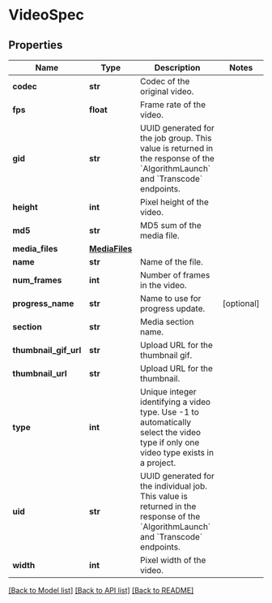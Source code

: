 # VideoSpec

## Properties
Name | Type | Description | Notes
------------ | ------------- | ------------- | -------------
**codec** | **str** | Codec of the original video. | 
**fps** | **float** | Frame rate of the video. | 
**gid** | **str** | UUID generated for the job group. This value is returned in the response of the &#x60;AlgorithmLaunch&#x60; and &#x60;Transcode&#x60; endpoints. | 
**height** | **int** | Pixel height of the video. | 
**md5** | **str** | MD5 sum of the media file. | 
**media_files** | [**MediaFiles**](MediaFiles.md) |  | 
**name** | **str** | Name of the file. | 
**num_frames** | **int** | Number of frames in the video. | 
**progress_name** | **str** | Name to use for progress update. | [optional] 
**section** | **str** | Media section name. | 
**thumbnail_gif_url** | **str** | Upload URL for the thumbnail gif. | 
**thumbnail_url** | **str** | Upload URL for the thumbnail. | 
**type** | **int** | Unique integer identifying a video type. Use -1 to automatically select the video type if only one video type exists in a project. | 
**uid** | **str** | UUID generated for the individual job. This value is returned in the response of the &#x60;AlgorithmLaunch&#x60; and &#x60;Transcode&#x60; endpoints. | 
**width** | **int** | Pixel width of the video. | 

[[Back to Model list]](../README.md#documentation-for-models) [[Back to API list]](../README.md#documentation-for-api-endpoints) [[Back to README]](../README.md)


